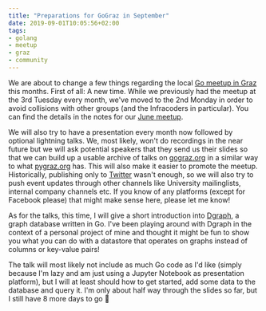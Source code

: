 ```yaml
---
title: "Preparations for GoGraz in September"
date: 2019-09-01T10:05:56+02:00
tags:
- golang
- meetup
- graz
- community
---
```


We are about to change a few things regarding the local [Go meetup in
Graz](https://gograz.org/) this months. First of all: A new
time. While we previously had the meetup at the 3rd Tuesday every
month, we've moved to the 2nd Monday in order to avoid collisions with
other groups (and the Infracoders in particular). You can find the
details in the notes for our [June
meetup](https://gograz.org/meetup/2019-06-18/).

We will also try to have a presentation every month now followed by
optional lightning talks. We, most likely, won't do recordings in the
near future but we will ask potential speakers that they send us their
slides so that we can build up a usable archive of talks on
[gograz.org](https://gograz.org) in a similar way to what
[pygraz.org](https://pygraz.org) has. This will also make it easier to
promote the meetup. Historically, publishing only to
[Twitter](https://twitter.com/grazgophers) wasn't enough, so we will
also try to push event updates through other channels like University
mailinglists, internal company channels etc. If you know of any
platforms (except for Facebook please) that might make sense here,
please let me know!

As for the talks, this time, I will give a short introduction into
[Dgraph](https://dgraph.io/), a graph database written in Go. I've
been playing around with Dgraph in the context of a personal project
of mine and thought it might be fun to show you what you can do with a
datastore that operates on graphs instead of columns or key-value
pairs!

The talk will most likely not include as much Go code as I'd like
(simply because I'm lazy and am just using a Jupyter Notebook as
presentation platform), but I will at least should how to get started,
add some data to the database and query it. I'm only about half way
through the slides so far, but I still have 8 more days to go 🙂
